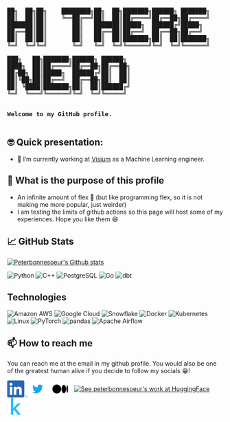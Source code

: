 <pre>
██╗  ██╗██╗    ████████╗██╗  ██╗███████╗██████╗ ███████╗    ███████╗███████╗██╗     ██╗      ██████╗ ██╗    ██╗
██║  ██║██║    ╚══██╔══╝██║  ██║██╔════╝██╔══██╗██╔════╝    ██╔════╝██╔════╝██║     ██║     ██╔═══██╗██║    ██║
███████║██║       ██║   ███████║█████╗  ██████╔╝█████╗      █████╗  █████╗  ██║     ██║     ██║   ██║██║ █╗ ██║
██╔══██║██║       ██║   ██╔══██║██╔══╝  ██╔══██╗██╔══╝      ██╔══╝  ██╔══╝  ██║     ██║     ██║   ██║██║███╗██║
██║  ██║██║       ██║   ██║  ██║███████╗██║  ██║███████╗    ██║     ███████╗███████╗███████╗╚██████╔╝╚███╔███╔╝
╚═╝  ╚═╝╚═╝       ╚═╝   ╚═╝  ╚═╝╚══════╝╚═╝  ╚═╝╚══════╝    ╚═╝     ╚══════╝╚══════╝╚══════╝ ╚═════╝  ╚══╝╚══╝ 
                                                                                                               
███╗   ██╗███████╗██████╗ ██████╗ 
████╗  ██║██╔════╝██╔══██╗██╔══██╗
██╔██╗ ██║█████╗  ██████╔╝██║  ██║
██║╚██╗██║██╔══╝  ██╔══██╗██║  ██║
██║ ╚████║███████╗██║  ██║██████╔╝
╚═╝  ╚═══╝╚══════╝╚═╝  ╚═╝╚═════╝ 
                                              
 
<strong>Welcome to my GitHub profile.</strong>

</pre>

## 🤓 Quick presentation:

- 🔭 I’m currently working at [Visium](https://www.visium.ch/) as a Machine Learning engineer.

## 🎯 What is the purpose of this profile

- An infinite amount of flex 💪 (but like programming flex, so it is not making me more popular, just weirder)
- I am testing the limits of github actions so this page will host some of my experiences. Hope you like them 😄

## &#x1f4c8; **GitHub Stats** 

<a href="https://github.com/peterbonnesoeur/peterbonnesoeur">
<img align="center" src="https://github-readme-stats.vercel.app/api?username=peterbonnesoeur&show_icons=true&line_height=27&theme=merko&count_private=true" alt="Peterbonnesoeur's Github stats" />
</a>

<!--## 🏆 **Kaggle Stats** 

(Not quite there yet but working on it 🦾)

![competition](https://road-to-kaggle-grandmaster.vercel.app/api/badges/peterbonnesoeur/competition)
![dataset](https://road-to-kaggle-grandmaster.vercel.app/api/badges/peterbonnesoeur/dataset)
![notebook](https://road-to-kaggle-grandmaster.vercel.app/api/badges/peterbonnesoeur/notebook)
![discussion](https://road-to-kaggle-grandmaster.vercel.app/api/badges/peterbonnesoeur/discussion)

## Languages-->

![Python](https://img.shields.io/static/v1?style=for-the-badge&message=Python&color=3776AB&logo=Python&logoColor=FFFFFF&label=)
![C++](https://img.shields.io/static/v1?style=for-the-badge&message=C%2B%2B&color=00599C&logo=C%2B%2B&logoColor=FFFFFF&label=)
![PostgreSQL](https://img.shields.io/static/v1?style=for-the-badge&message=PostgreSQL&color=4169E1&logo=PostgreSQL&logoColor=FFFFFF&label=)
![Go](https://img.shields.io/static/v1?style=for-the-badge&message=Go&color=00ADD8&logo=Go&logoColor=FFFFFF&label=)
![dbt](https://img.shields.io/static/v1?style=for-the-badge&message=dbt&color=FF694B&logo=dbt&logoColor=FFFFFF&label=)

<!--![JavaScript](https://img.shields.io/badge/-JavaScript-000?&logo=JavaScript)
<>
-![Java](https://img.shields.io/badge/-Java-000?&logo=Java&logoColor=007396)
>>![TypeScript](https://img.shields.io/badge/-TypeScript-000?&logo=TypeScript)
>>![C++](https://img.shields.io/badge/-C++-000?&logo=c%2b%2b&logoColor=00599C)
>>![SQL](https://img.shields.io/badge/-SQL-000?&logo=MySQL)
>>![Swift](https://img.shields.io/badge/-Swift-000?&logo=Swift)
-->
## Technologies

![Amazon AWS](https://img.shields.io/static/v1?style=for-the-badge&message=Amazon+AWS&color=232F3E&logo=Amazon+AWS&logoColor=FFFFFF&label=)
![Google Cloud](https://img.shields.io/static/v1?style=for-the-badge&message=Google+Cloud&color=4285F4&logo=Google+Cloud&logoColor=FFFFFF&label=)
![Snowflake](https://img.shields.io/static/v1?style=for-the-badge&message=Snowflake&color=222222&logo=Snowflake&logoColor=29B5E8&label=)
![Docker](https://img.shields.io/static/v1?style=for-the-badge&message=Docker&color=2496ED&logo=Docker&logoColor=FFFFFF&label=)
![Kubernetes](https://img.shields.io/static/v1?style=for-the-badge&message=Kubernetes&color=326CE5&logo=Kubernetes&logoColor=FFFFFF&label=)
![Linux](https://img.shields.io/static/v1?style=for-the-badge&message=Linux&color=222222&logo=Linux&logoColor=FCC624&label=)
![PyTorch](https://img.shields.io/static/v1?style=for-the-badge&message=PyTorch&color=EE4C2C&logo=PyTorch&logoColor=FFFFFF&label=)
![pandas](https://img.shields.io/static/v1?style=for-the-badge&message=pandas&color=150458&logo=pandas&logoColor=FFFFFF&label=)
![Apache Airflow](https://img.shields.io/static/v1?style=for-the-badge&message=Apache+Airflow&color=017CEE&logo=Apache+Airflow&logoColor=FFFFFF&label=)


## 📫 **How to reach me**
You can reach me at the email in my github profile. You would also be one of the greatest human alive if you decide to follow my socials 	&#x1F601;!

[<img src="https://github.com/peterbonnesoeur/peterbonnesoeur/blob/main/social/linkedin.png" height="40em" align="center" alt="Follow peterbonnesoeur on LinkedIn" title="Follow peterbonnesoeur on LinkedIn (Face reveal imminent)"/>](https://www.linkedin.com/in/maxime-bonnesoeur/?locale=en_US)
[<img src="https://github.com/peterbonnesoeur/peterbonnesoeur/blob/main/social/twitter.svg" height="40em" align="center" alt="Follow peterbonnesoeur on Twitter" title="Follow peterbonnesoeur on Twitter"/>](https://twitter.com/peterbonnesoeu)
[<img src="https://github.com/peterbonnesoeur/peterbonnesoeur/blob/main/social/medium.svg" height="40em" align="center" alt="Follow peterbonnesoeur on Medium" title="Follow peterbonnesoeur on Medium"/>](https://medium.com/@peterbonnesoeur)
[<img src="https://github.com/peterbonnesoeur/peterbonnesoeur/blob/main/social/huggingface.png" height="40em" align="center" alt="See peterbonnesoeur's work at HuggingFace" title="See peterbonnesoeur's work at HuggingFace"/>](https://www.kaggle.com/peterbonnesoeur)
[<img src="https://github.com/peterbonnesoeur/peterbonnesoeur/blob/main/social/kaggle-icon.svg" height="40em" align="center" alt="FSee peterbonnesoeur's work on Kaggle" title="See peterbonnesoeur's work on Kaggle"/>](https://huggingface.co/peterbonnesoeur)
